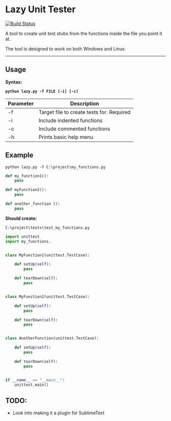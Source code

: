 # Lazy Unit Tester
[![Build Status](https://travis-ci.org/connor-philip/lazy_unit_tester.svg?branch=sublime_plugin)](https://travis-ci.org/connor-philip/lazy_unit_tester)

A tool to create unit test stubs from the functions inside the file you point it at.

The tool is designed to work on both Windows and Linux.


 ---


## Usage
**Syntax:**

**`python lazy.py -f FILE [-i] [-c]`**

| Parameter | Description |
------------|--------------
| -f        | Target file to create tests for. Required    |
| -i        | Include indented functions                   |
| -c        | Include commented functions                  |
| -h        | Prints basic help menu                       |



## Example

`python lazy.py -f C:\project\my_functions.py`
```python
def my_function1():
    pass

def myFunction2():
    pass

def another_function ():
    pass

```
**Should create:**

`C:\project\tests\test_my_functions.py`
```python
import unittest
import my_functions.


class MyFunction1(unittest.TestCase):

    def setUp(self):
        pass

    def tearDown(self):
        pass


class MyFunction2(unittest.TestCase):

    def setUp(self):
        pass

    def tearDown(self):
        pass


class AnotherFunction(unittest.TestCase):

    def setUp(self):
        pass

    def tearDown(self):
        pass


if __name__ == "__main__":
    unittest.main()

```


## TODO:
+ Look into making it a plugin for SublimeText